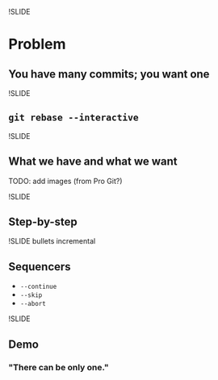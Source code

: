 !SLIDE
# Problem
## You have many commits; you want one

!SLIDE
## `git rebase --interactive`

!SLIDE
## What we have and what we want

TODO: add images (from Pro Git?)

!SLIDE
## Step-by-step

!SLIDE bullets incremental
## Sequencers

* `--continue`
* `--skip`
* `--abort`

!SLIDE
## Demo
### "There can be only one."
